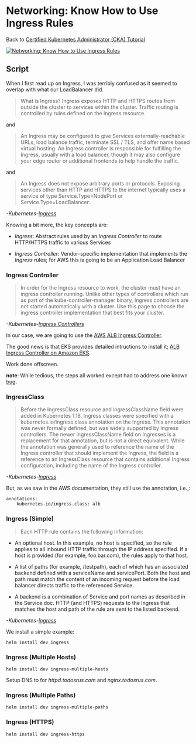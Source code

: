 # Networking: Know How to Use Ingress Rules

Back to [Certified Kubernetes Administrator (CKA) Tutorial](https://github.com/larkintuckerllc/k8s-cka-tutorial)

[![Networking: Know How to Use Ingress Rules](http://img.youtube.com/vi/XXXXX/0.jpg)]()

## Script

When I first read up on Ingress, I was terribly confused as it seemed to overlap with what our LoadBalancer did.

> What is Ingress?
Ingress exposes HTTP and HTTPS routes from outside the cluster to services within the cluster. Traffic routing is controlled by rules defined on the Ingress resource.

and

> An Ingress may be configured to give Services externally-reachable URLs, load balance traffic, terminate SSL / TLS, and offer name based virtual hosting. An Ingress controller is responsible for fulfilling the Ingress, usually with a load balancer, though it may also configure your edge router or additional frontends to help handle the traffic.

and

> An Ingress does not expose arbitrary ports or protocols. Exposing services other than HTTP and HTTPS to the internet typically uses a service of type Service.Type=NodePort or Service.Type=LoadBalancer.

*-Kubernetes-[Ingress](https://kubernetes.io/docs/concepts/services-networking/ingress/)*

Knowing a bit more, the key concepts are:

* *Ingress*: Abstract rules used by an *Ingress Controller* to route HTTP/HTTPS traffic to various Services

* *Ingress Controller*: Vendor-specific implementation that implements the *Ingress* rules; for AWS this is going to be an Application Load Balancer

### Ingress Controller

> In order for the Ingress resource to work, the cluster must have an ingress controller running.
> Unlike other types of controllers which run as part of the kube-controller-manager binary, Ingress controllers are not started automatically with a cluster. Use this page to choose the ingress controller implementation that best fits your cluster.

*-Kubernetes-[Ingress Controllers](https://kubernetes.io/docs/concepts/services-networking/ingress-controllers/)*

In our case, we are going to use the [AWS ALB Ingress Controller](https://github.com/kubernetes-sigs/aws-alb-ingress-controller).

The good news is that EKS provides detailed intructions to install it; [ALB Ingress Controller on Amazon EKS](https://docs.aws.amazon.com/eks/latest/userguide/alb-ingress.html).

Work done offscreen.

**note**: While tedious, the steps all worked except had to address one known [bug](https://stackoverflow.com/questions/60375599/malformedpolicydocument-when-calling-the-createpolicy-operation-aws).

### IngressClass

> Before the IngressClass resource and ingressClassName field were added in Kubernetes 1.18, Ingress classes were specified with a kubernetes.io/ingress.class annotation on the Ingress. This annotation was never formally defined, but was widely supported by Ingress controllers.
> The newer ingressClassName field on Ingresses is a replacement for that annotation, but is not a direct equivalent. While the annotation was generally used to reference the name of the Ingress controller that should implement the Ingress, the field is a reference to an IngressClass resource that contains additional Ingress configuration, including the name of the Ingress controller.

*-Kubernetes-[Ingress](https://kubernetes.io/docs/concepts/services-networking/ingress/)*

But, as we saw in the AWS documentation, they still use the annotation, i.e.,:

```plaintext
annotations:
    kubernetes.io/ingress.class: alb
```

### Ingress (Simple)

> Each HTTP rule contains the following information:

* An optional host. In this example, no host is specified, so the rule applies to all inbound HTTP traffic through the IP address specified. If a host is provided (for example, foo.bar.com), the rules apply to that host.

* A list of paths (for example, /testpath), each of which has an associated backend defined with a serviceName and servicePort. Both the host and path must match the content of an incoming request before the load balancer directs traffic to the referenced Service.

* A backend is a combination of Service and port names as described in the Service doc. HTTP (and HTTPS) requests to the Ingress that matches the host and path of the rule are sent to the listed backend.

*-Kubernetes-[Ingress](https://kubernetes.io/docs/concepts/services-networking/ingress/)*

We install a simple example:

```plaintext
helm install dev ingress
```

### Ingress (Multiple Hosts)

```plaintext
helm install dev ingress-multiple-hosts
```

Setup DNS to for *httpd.todosrus.com* and *nginx.todosrus.com*.

### Ingress (Multiple Paths)

```plaintext
helm install dev ingress-multiple-paths
```

### Ingress (HTTPS)

```plaintext
helm install dev ingress-https
```
